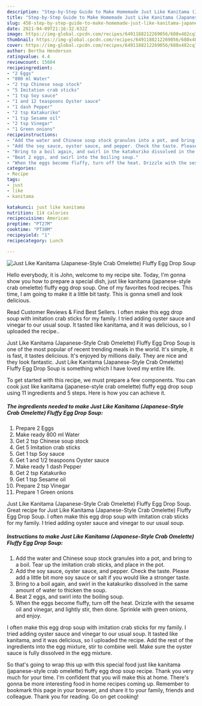 ```yaml
---
description: "Step-by-Step Guide to Make Homemade Just Like Kanitama (Japanese-Style Crab Omelette) Fluffy Egg Drop Soup"
title: "Step-by-Step Guide to Make Homemade Just Like Kanitama (Japanese-Style Crab Omelette) Fluffy Egg Drop Soup"
slug: 458-step-by-step-guide-to-make-homemade-just-like-kanitama-japanese-style-crab-omelette-fluffy-egg-drop-soup
date: 2021-04-09T21:16:32.632Z
image: https://img-global.cpcdn.com/recipes/6491188212269056/680x482cq70/just-like-kanitama-japanese-style-crab-omelette-fluffy-egg-drop-soup-recipe-main-photo.jpg
thumbnail: https://img-global.cpcdn.com/recipes/6491188212269056/680x482cq70/just-like-kanitama-japanese-style-crab-omelette-fluffy-egg-drop-soup-recipe-main-photo.jpg
cover: https://img-global.cpcdn.com/recipes/6491188212269056/680x482cq70/just-like-kanitama-japanese-style-crab-omelette-fluffy-egg-drop-soup-recipe-main-photo.jpg
author: Bertha Henderson
ratingvalue: 4.4
reviewcount: 15604
recipeingredient:
- "2 Eggs"
- "800 ml Water"
- "2 tsp Chinese soup stock"
- "5 Imitation crab sticks"
- "1 tsp Soy sauce"
- "1 and 12 teaspoons Oyster sauce"
- "1 dash Pepper"
- "2 tsp Katakuriko"
- "1 tsp Sesame oil"
- "2 tsp Vinegar"
- "1 Green onions"
recipeinstructions:
- "Add the water and Chinese soup stock granules into a pot, and bring to a boil. Tear up the imitation crab sticks, and place in the pot."
- "Add the soy sauce, oyster sauce, and pepper. Check the taste. Please add a little bit more soy sauce or salt if you would like a stronger taste."
- "Bring to a boil again, and swirl in the katakuriko dissolved in the same amount of water to thicken the soup."
- "Beat 2 eggs, and swirl into the boiling soup."
- "When the eggs become fluffy, turn off the heat. Drizzle with the sesame oil and vinegar, and lightly stir, then done. Sprinkle with green onions, and enjoy."
categories:
- Recipe
tags:
- just
- like
- kanitama

katakunci: just like kanitama 
nutrition: 114 calories
recipecuisine: American
preptime: "PT27M"
cooktime: "PT30M"
recipeyield: "1"
recipecategory: Lunch

---
```



![Just Like Kanitama (Japanese-Style Crab Omelette) Fluffy Egg Drop Soup](https://img-global.cpcdn.com/recipes/6491188212269056/680x482cq70/just-like-kanitama-japanese-style-crab-omelette-fluffy-egg-drop-soup-recipe-main-photo.jpg)

Hello everybody, it is John, welcome to my recipe site. Today, I'm gonna show you how to prepare a special dish, just like kanitama (japanese-style crab omelette) fluffy egg drop soup. One of my favorites food recipes. This time, I am going to make it a little bit tasty. This is gonna smell and look delicious.

Read Customer Reviews &amp; Find Best Sellers. I often make this egg drop soup with imitation crab sticks for my family. I tried adding oyster sauce and vinegar to our usual soup. It tasted like kanitama, and it was delicious, so I uploaded the recipe..

Just Like Kanitama (Japanese-Style Crab Omelette) Fluffy Egg Drop Soup is one of the most popular of recent trending meals in the world. It's simple, it is fast, it tastes delicious. It's enjoyed by millions daily. They are nice and they look fantastic. Just Like Kanitama (Japanese-Style Crab Omelette) Fluffy Egg Drop Soup is something which I have loved my entire life.


To get started with this recipe, we must prepare a few components. You can cook just like kanitama (japanese-style crab omelette) fluffy egg drop soup using 11 ingredients and 5 steps. Here is how you can achieve it.

<!--inarticleads1-->

##### The ingredients needed to make Just Like Kanitama (Japanese-Style Crab Omelette) Fluffy Egg Drop Soup:

1. Prepare 2 Eggs
1. Make ready 800 ml Water
1. Get 2 tsp Chinese soup stock
1. Get 5 Imitation crab sticks
1. Get 1 tsp Soy sauce
1. Get 1 and 1/2 teaspoons Oyster sauce
1. Make ready 1 dash Pepper
1. Get 2 tsp Katakuriko
1. Get 1 tsp Sesame oil
1. Prepare 2 tsp Vinegar
1. Prepare 1 Green onions


Just Like Kanitama (Japanese-Style Crab Omelette) Fluffy Egg Drop Soup. Great recipe for Just Like Kanitama (Japanese-Style Crab Omelette) Fluffy Egg Drop Soup. I often make this egg drop soup with imitation crab sticks for my family. I tried adding oyster sauce and vinegar to our usual soup. 

<!--inarticleads2-->

##### Instructions to make Just Like Kanitama (Japanese-Style Crab Omelette) Fluffy Egg Drop Soup:

1. Add the water and Chinese soup stock granules into a pot, and bring to a boil. Tear up the imitation crab sticks, and place in the pot.
1. Add the soy sauce, oyster sauce, and pepper. Check the taste. Please add a little bit more soy sauce or salt if you would like a stronger taste.
1. Bring to a boil again, and swirl in the katakuriko dissolved in the same amount of water to thicken the soup.
1. Beat 2 eggs, and swirl into the boiling soup.
1. When the eggs become fluffy, turn off the heat. Drizzle with the sesame oil and vinegar, and lightly stir, then done. Sprinkle with green onions, and enjoy.


I often make this egg drop soup with imitation crab sticks for my family. I tried adding oyster sauce and vinegar to our usual soup. It tasted like kanitama, and it was delicious, so I uploaded the recipe. Add the rest of the ingredients into the egg mixture, stir to combine well. Make sure the oyster sauce is fully dissolved in the egg mixture. 

So that's going to wrap this up with this special food just like kanitama (japanese-style crab omelette) fluffy egg drop soup recipe. Thank you very much for your time. I'm confident that you will make this at home. There's gonna be more interesting food in home recipes coming up. Remember to bookmark this page in your browser, and share it to your family, friends and colleague. Thank you for reading. Go on get cooking!
